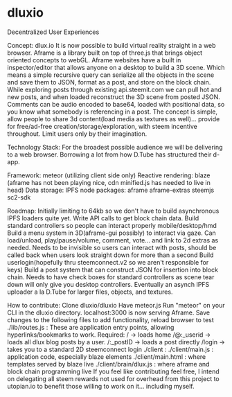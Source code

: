 # dluxio
Decentralized User Experiences

Concept: dlux.io
It is now possible to build virtual reality straight in a web browser. Aframe is a library built on top of three.js that brings object oriented concepts to webGL. Aframe websites have a built in inspector/editor that allows anyone on a desktop to build a 3D scene. Which means a simple recursive query can serialize all the objects in the scene and save them to JSON, format as a post, and store on the block chain. While exploring posts through existing api.steemit.com we can pull hot and new posts, and when loaded reconstruct the 3D scene from posted JSON. Comments can be audio encoded to base64, loaded with positional data, so you know what somebody is referencing in a post. The concept is simple, allow people to share 3d content(load media as textures as well)... provide for free/ad-free creation/storage/exploration, with steem incentive throughout. Limit users only by their imagination.

Technology Stack:
For the broadest possible audience we will be delivering to a web browser. Borrowing a lot from how D.Tube has structured their d-app.

Framework: meteor (utilizing client side only)
Reactive rendering: blaze (aframe has not been playing nice, cdn minified.js has needed to live in head)
Data storage: IPFS
node packages: aframe aframe-extras steemjs sc2-sdk

Roadmap:
Initially limiting to 64kb so we don't have to build asynchronous IPFS loaders quite yet.
Write API calls to get block chain data.
Build standard controllers so people can interact properly mobile/desktop/hmd
Build a menu system in 3D(aframe-gui possibly) to interact via gaze. Can load/unload, play/pause/volume, comment, vote... and link to 2d extras as needed. Needs to be invisible so users can interact with posts, should be called back when users look straight down for more than a second
Build userlogin(hopefully thru steemconnect.v2 so we aren't responsible for keys)
Build a post system that can construct JSON for insertion into block chain. Needs to have check boxes for standard controllers as scene tear down will only give you desktop controllers.
Eventually an asynch IPFS uploader a la D.Tube for larger files, objects, and textures.

How to contribute:
Clone dluxio/dluxio
Have meteor.js
Run "meteor" on your CLI in the dluxio directory.
localhost:3000 is now serving Aframe.
Save changes to the following files to add functionality, reload browser to test
./lib/routes.js :
These are application entry points, allowing hyperlinks/bookmarks to work.
Required:
/ -> loads home
/@:_userid -> loads all dlux blog posts by a user.
/:_postID -> loads a post directly
/login -> takes you to a standard 2D steemconnect login
./client :
./client/main.js : application code, especially blaze elements
./client/main.html : where templates served by blaze live
./client/brain/dlux.js : where aframe and block chain programming live
If you feel like contributing feel free, I intend on delegating all steem rewards not used for overhead from this project to utopian.io to benefit those willing to work on it... including myself.
